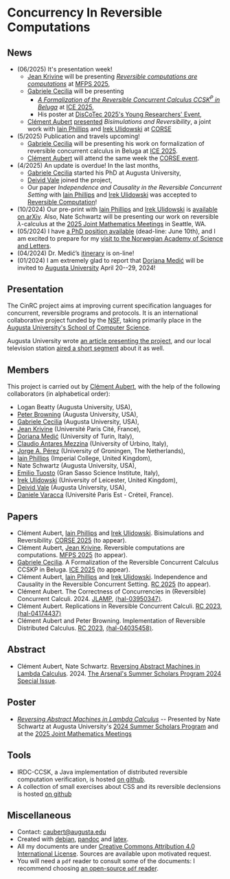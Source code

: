 # Concurrency In Reversible Computations

<!--
☛☛ [The project is currently actively looking for candidates for post-doc and PhD positions](https://spots.augusta.edu/caubert/research/cinrc/phd_ad.html).☚☚
-->

## News

- (06/2025) It's presentation week!
     - [Jean Krivine](https://www.irif.fr/~jkrivine/) will be presenting [*Reversible computations are computations*](https://www.coalg.org/calco-mfps-2025/pre-proceedings/MFPS25-29.pdf) at [MFPS 2025](https://www.coalg.org/calco-mfps-2025/),
     - [Gabriele Cecilia](https://gabrielececilia.github.io/) will be presenting
          - [*A Formalization of the Reversible Concurrent Calculus CCSK<sup>P</sup> in Beluga*](https://www.discotec.org/2025/satellite/ice_preproceedings/A_Formalization_of_the_Reversible_Concurrent_Calculus_CCSKP_in_Beluga.pdf) at [ICE 2025](https://www.discotec.org/2025/satellite/ice#accepted-papers),
          - His poster at  [DisCoTec 2025's Young Researchers' Event](https://www.discotec.org/2025/satellite/yr-posters),
     - [Clément Aubert](https://aubert.perso.math.cnrs.fr/) [presented](https://aubert.perso.math.cnrs.fr/#exp_CORSE) *Bisimulations and Reversibility*, a joint work with [Iain Phillips](http://www.doc.ic.ac.uk/~iccp/) and [Irek Ulidowski](https://www.cs.le.ac.uk/people/iulidowski/) at [CORSE](https://www.discotec.org/2025/satellite/corse)
- (5/2025) Publication and travels upcoming!
     - [Gabriele Cecilia](https://gabrielececilia.github.io/) will be presenting his work on formalization of reversible concurrent calculus in Beluga at [ICE 2025](https://www.discotec.org/2025/satellite/ice#accepted-papers).
     - [Clément Aubert](https://aubert.perso.math.cnrs.fr/) will attend the same week the [CORSE event](https://www.discotec.org/2025/satellite/corse).
- (4/2025) An update is overdue! In the last months,
     - [Gabriele Cecilia](https://gabrielececilia.github.io/) started his PhD at Augusta University,
     - [Deivid Vale](https://deividrvale.github.io/) joined the project,
     - Our paper *Independence and Causality in the Reversible Concurrent Setting*  with [Iain Phillips](http://www.doc.ic.ac.uk/~iccp/) and [Irek Ulidowski](https://www.cs.le.ac.uk/people/iulidowski/) was accepted to [Reversible Computation](https://reversible-computation-2025.github.io/)!
- (10/2024) Our pre-print with [Iain Phillips](http://www.doc.ic.ac.uk/~iccp/) and [Irek Ulidowski](https://www.cs.le.ac.uk/people/iulidowski/) is [available on arXiv](http://arxiv.org/abs/2410.14699). Also, Nate Schwartz will be presenting our work on reversible $\lambda$-calculus at the [2025 Joint Mathematics Meetings](https://meetings.ams.org/math/jmm2025/meetingapp.cgi/Paper/45958) in Seattle, WA.
- (05/2024) I have [a PhD position available](https://spots.augusta.edu/caubert/research/cinrc/phd_ad.html) (dead-line: June 10th), and I am excited to prepare for my [visit to the Norwegian Academy of Science and Letters](https://secureconcur.academy/).
- (04/2024) Dr. Medić’s [itinerary](https://spots.augusta.edu/caubert/2024_Medic_Visit/) is on-line!
- (01/2024) I am extremely glad to report that [Doriana Medić](https://alpha.di.unito.it/doriana-medic/) will be invited to [Augusta University](https://www.augusta.edu/) April 20--29, 2024!

## Presentation

The CinRC project aims at improving current specification languages for concurrent, reversible programs and protocols.
It is an international collaborative project funded by the [NSF](https://www.nsf.gov/awardsearch/showAward?AWD_ID=2242786), taking primarily place in the [Augusta University's School of Computer Science](https://www.augusta.edu/ccs/).

Augusta University wrote [an article presenting the project](https://jagwire.augusta.edu/augusta-university-professor-receives-national-science-foundation-grant-for-groundbreaking-research/), and our local television station [aired a short segment](https://www.wrdw.com/2023/05/12/augusta-university-receives-grant-cyber-research-project/) about it as well.


## Members

This project is carried out by [Clément Aubert](https://spots.augusta.edu/caubert/), with the help of the following collaborators (in alphabetical order):

- Logan Beatty (Augusta University, USA),
- [Peter Browning](https://peterjbrowning.com/) (Augusta University, USA),
- [Gabriele Cecilia](https://gabrielececilia.github.io/) (Augusta University, USA),
- [Jean Krivine](https://www.irif.fr/~jkrivine/) (Université Paris Cité, France),
- [Doriana Medić](https://alpha.di.unito.it/doriana-medic/) (University of Turin, Italy),
- [Claudio Antares Mezzina](https://sites.google.com/view/claudio-mezzina) (University of Urbino, Italy),
- [Jorge A. Pérez](https://www.jperez.nl/) (University of Groningen, The Netherlands),
- [Iain Phillips](http://www.doc.ic.ac.uk/~iccp/) (Imperial College, United Kingdom),
- Nate Schwartz (Augusta University, USA),
- [Emilio Tuosto](https://cs.gssi.it/emilio.tuosto/) (Gran Sasso Science Institute, Italy),
- [Irek Ulidowski](https://www.cs.le.ac.uk/people/iulidowski/) (University of Leicester, United Kingdom),
- [Deivid Vale](https://deividrvale.github.io/) (Augusta University, USA),
- [Daniele Varacca](https://www.lacl.fr/~dvaracca/) (Université Paris Est - Créteil, France).

## Papers

<!--
### Accepted
-->

- Clément Aubert, [Iain Phillips](http://www.doc.ic.ac.uk/~iccp/) and [Irek Ulidowski](https://www.cs.le.ac.uk/people/iulidowski/). Bisimulations and Reversibility. [CORSE 2025](https://www.discotec.org/2025/satellite/corse) (to appear).
- Clément Aubert, [Jean Krivine](https://www.irif.fr/~jkrivine/). Reversible computations are computations. [MFPS 2025](https://www.coalg.org/calco-mfps-2025/) (to appear).
- [Gabriele Cecilia](https://gabrielececilia.github.io/). A Formalization of the Reversible Concurrent Calculus CCSKP in Beluga. [ICE 2025](https://www.discotec.org/2025/satellite/ice#accepted-papers) (to appear).
- Clément Aubert, [Iain Phillips](http://www.doc.ic.ac.uk/~iccp/) and [Irek Ulidowski](https://www.cs.le.ac.uk/people/iulidowski/). Independence and Causality in the Reversible Concurrent Setting. [RC 2025](https://reversible-computation-2025.github.io/) (to appear).
- Clément Aubert. The Correctness of Concurrencies in (Reversible) Concurrent Calculi. 2024. [JLAMP](http://dx.doi.org/10.1016/j.jlamp.2023.100924), [⟨hal-03950347⟩](https://hal.science/hal-03950347v1).
- Clément Aubert. Replications in Reversible Concurrent Calculi. [RC 2023](https://link.springer.com/chapter/10.1007/978-3-031-38100-3_2), [⟨hal-04174437⟩](https://hal.science/hal-04174437)
- Clément Aubert and Peter Browning. Implementation of Reversible Distributed Calculus. [RC 2023](https://doi.org/10.1007/978-3-031-38100-3_13),  [⟨hal-04035458⟩](https://hal.science/hal-04035458v1).

<!--
### Major Revision

- Clément Aubert. The Correctness of Concurrencies in (Reversible) Concurrent Calculi. 2023. [⟨hal-03950347⟩](https://hal.science/hal-03950347v1). Submitted to [JLAMP](https://www.sciencedirect.com/journal/journal-of-logical-and-algebraic-methods-in-programming/), major revision required.

The revision essentially requires to clarify the connection between the general principle sketched in the beginning of the paper and its articulation to CSSK.
I look forward to clarifying this question and to refer to the related approaches suggested by the reviewers.
-->

<!--

### Submitted

-->

## Abstract

- Clément Aubert, Nate Schwartz. [Reversing Abstract Machines in Lambda Calculus]( https://hdl.handle.net/10675.2/625527). 2024. [The Arsenal's Summer Scholars Program 2024 Special Issue](https://scholarlycommons.augusta.edu/collections/ada5a959-a65d-450a-98e1-da62696f17f3).

## Poster

- [_Reversing Abstract Machines in Lambda Calculus_](https://spots.augusta.edu/caubert/research/cinrc/posters/Schwartz.Poster.SSP2024.pdf) -- Presented by Nate Schwartz at Augusta University's [2024 Summer Scholars Program](https://www.augusta.edu/curs/summer-scholars.php) and at the [2025 Joint Mathematics Meetings](https://jointmathematicsmeetings.org/meetings/national/jmm2025/2314_program_friday.html#2314:AMSPMEPOS1)

## Tools

- IRDC-CCSK, a Java implementation of distributed reversible computation verification, is hosted [on github](https://github.com/CinRC/IRDC-CCSK).
- A collection of small exercises about CSS and its reversible declensions is hosted [on github](https://github.com/CinRC/Exercises-on-CCS-CCSK-and-RCCS)

## Miscellaneous
<!--{.unlisted}-->

* Contact: [caubert@augusta.edu](mailto:caubert@augusta.edu)
* Created with [debian](https://www.debian.org/), [pandoc](https://pandoc.org/) and [latex](https://www.latex-project.org/).
* All my documents are under [Creative Commons Attribution 4.0 International License](https://creativecommons.org/licenses/by/4.0/). Sources are available upon motivated request.
* You will need a `pdf` reader to consult some of the documents: I recommend choosing [an open-source `pdf` reader](https://pdfreaders.org/).
